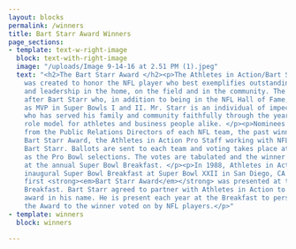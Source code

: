 ```yaml
---
layout: blocks
permalink: /winners
title: Bart Starr Award Winners
page_sections:
- template: text-w-right-image
  block: text-with-right-image
  image: "/uploads/Image 9-14-16 at 2.51 PM (1).jpeg"
  text: "<h2>The Bart Starr Award </h2><p>The Athletes in Action/Bart Starr Award
    was created to honor the NFL player who best exemplifies outstanding character
    and leadership in the home, on the field and in the community. The Award is named
    after Bart Starr who, in addition to being in the NFL Hall of Fame, was selected
    as MVP in Super Bowls I and II. Mr. Starr is an individual of impeccable character
    who has served his family and community faithfully through the years and is a
    role model for athletes and business people alike. </p><p>Nominees are gathered
    from the Public Relations Directors of each NFL team, the past winners of the
    Bart Starr Award, the Athletes in Action Pro Staff working with NFL teams and
    Bart Starr. Ballots are sent to each team and voting takes place at the same time
    as the Pro Bowl selections. The votes are tabulated and the winner is announced
    at the annual Super Bowl Breakfast. </p><p>In 1988, Athletes in Action held its
    inaugural Super Bowl Breakfast at Super Bowl XXII in San Diego, CA. In 1989, the
    first <strong><em>Bart Starr Award</em></strong> was presented at the Super Bowl
    Breakfast. Bart Starr agreed to partner with Athletes in Action to present this
    award in his name. He is present each year at the Breakfast to personally present
    the Award to the winner voted on by NFL players.</p>"
- template: winners
  block: winners

---
```

